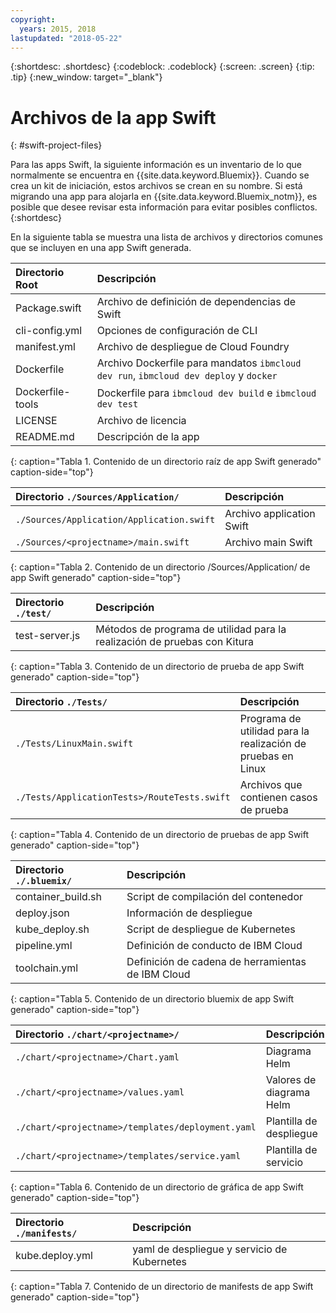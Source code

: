 ```yaml
---
copyright:
  years: 2015, 2018
lastupdated: "2018-05-22"
---
```


{:shortdesc: .shortdesc}
{:codeblock: .codeblock}
{:screen: .screen}
{:tip: .tip}
{:new_window: target="_blank"}

# Archivos de la app Swift
{: #swift-project-files}

Para las apps Swift, la siguiente información es un inventario de lo que normalmente se encuentra en {{site.data.keyword.Bluemix}}. Cuando se crea un kit de iniciación, estos archivos se crean en su nombre. Si está migrando una app para alojarla en {{site.data.keyword.Bluemix_notm}}, es posible que desee revisar esta información para evitar posibles conflictos. 
{:shortdesc}

En la siguiente tabla se muestra una lista de archivos y directorios comunes que se incluyen en una app Swift generada.

| Directorio Root                                     | Descripción |
|:------------------------------------------------|:------------------------------------------|
|Package.swift| Archivo de definición de dependencias de Swift |
|cli-config.yml | Opciones de configuración de CLI |
|manifest.yml | Archivo de despliegue de Cloud Foundry |
|Dockerfile | Archivo Dockerfile para mandatos `ibmcloud dev run`, `ibmcloud dev deploy` y `docker` |
|Dockerfile-tools | Dockerfile para `ibmcloud dev build` e `ibmcloud dev test` |
| LICENSE | Archivo de licencia |
|README.md | Descripción de la app |
{: caption="Tabla 1. Contenido de un directorio raíz de app Swift generado" caption-side="top"}

| Directorio `./Sources/Application/` | Descripción  |
|:------------------------------------------------|:------------------------------------------|
| `./Sources/Application/Application.swift` | Archivo application Swift |
| `./Sources/<projectname>/main.swift` | Archivo main Swift |
{: caption="Tabla 2. Contenido de un directorio /Sources/Application/ de app Swift generado" caption-side="top"}

| Directorio `./test/` | Descripción |
|:------------------------------------------------|:------------------------------------------|
|test-server.js | Métodos de programa de utilidad para la realización de pruebas con Kitura |
{: caption="Tabla 3. Contenido de un directorio de prueba de app Swift generado" caption-side="top"}

| Directorio `./Tests/` | Descripción |
|:------------------------------------------------|:------------------------------------------|
| `./Tests/LinuxMain.swift` | Programa de utilidad para la realización de pruebas en Linux |
| `./Tests/ApplicationTests>/RouteTests.swift` | Archivos que contienen casos de prueba |
{: caption="Tabla 4. Contenido de un directorio de pruebas de app Swift generado" caption-side="top"}

| Directorio `./.bluemix/` | Descripción |
|:------------------------------------------------|:------------------------------------------|
| container_build.sh | Script de compilación del contenedor |
| deploy.json | Información de despliegue |
| kube_deploy.sh | Script de despliegue de Kubernetes |
| pipeline.yml | Definición de conducto de IBM Cloud |
| toolchain.yml | Definición de cadena de herramientas de IBM Cloud |
{: caption="Tabla 5. Contenido de un directorio bluemix de app Swift generado" caption-side="top"}

| Directorio `./chart/<projectname>/` | Descripción |
|:------------------------------------------------|:------------------------------------------|
| `./chart/<projectname>/Chart.yaml` | Diagrama Helm |
| `./chart/<projectname>/values.yaml` | Valores de diagrama Helm |
| `./chart/<projectname>/templates/deployment.yaml` | Plantilla de despliegue |
| `./chart/<projectname>/templates/service.yaml` | Plantilla de servicio |
{: caption="Tabla 6. Contenido de un directorio de gráfica de app Swift generado" caption-side="top"}

| Directorio `./manifests/` | Descripción |
|:------------------------------------------------|:------------------------------------------|
| kube.deploy.yml | yaml de despliegue y servicio de Kubernetes |
{: caption="Tabla 7. Contenido de un directorio de manifests de app Swift generado" caption-side="top"}

